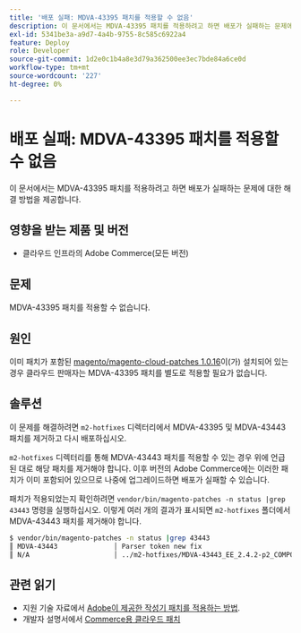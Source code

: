 ```yaml
---
title: '배포 실패: MDVA-43395 패치를 적용할 수 없음'
description: 이 문서에서는 MDVA-43395 패치를 적용하려고 하면 배포가 실패하는 문제에 대한 해결 방법을 제공합니다.
exl-id: 5341be3a-a9d7-4a4b-9755-8c585c6922a4
feature: Deploy
role: Developer
source-git-commit: 1d2e0c1b4a8e3d79a362500ee3ec7bde84a6ce0d
workflow-type: tm+mt
source-wordcount: '227'
ht-degree: 0%

---
```


# 배포 실패: MDVA-43395 패치를 적용할 수 없음

이 문서에서는 MDVA-43395 패치를 적용하려고 하면 배포가 실패하는 문제에 대한 해결 방법을 제공합니다.

## 영향을 받는 제품 및 버전

* 클라우드 인프라의 Adobe Commerce(모든 버전)

## 문제

MDVA-43395 패치를 적용할 수 없습니다.

## 원인

이미 패치가 포함된 [magento/magento-cloud-patches 1.0.16](https://devdocs.magento.com/cloud/release-notes/mcp-release-notes.html#v1016)이(가) 설치되어 있는 경우 클라우드 판매자는 MDVA-43395 패치를 별도로 적용할 필요가 없습니다.

## 솔루션

이 문제를 해결하려면 `m2-hotfixes` 디렉터리에서 MDVA-43395 및 MDVA-43443 패치를 제거하고 다시 배포하십시오.

`m2-hotfixes` 디렉터리를 통해 MDVA-43443 패치를 적용할 수 있는 경우 위에 언급된 대로 해당 패치를 제거해야 합니다. 이후 버전의 Adobe Commerce에는 이러한 패치가 이미 포함되어 있으므로 나중에 업그레이드하면 배포가 실패할 수 있습니다.

패치가 적용되었는지 확인하려면 `vendor/bin/magento-patches -n status |grep 43443` 명령을 실행하십시오.
이렇게 여러 개의 결과가 표시되면 `m2-hotfixes` 폴더에서 MDVA-43443 패치를 제거해야 합니다.

```bash
$ vendor/bin/magento-patches -n status |grep 43443
║ MDVA-43443              │ Parser token new fix                                         │ Other           │ Adobe Commerce Support │ Applied     │ Patch type: Required                                     ║
║ N/A                     │ ../m2-hotfixes/MDVA-43443_EE_2.4.2-p2_COMPOSER_v1.patch      │ Other           │ Local                  │ Applied     │ Patch type: Custom                                       ║
```

## 관련 읽기

* 지원 기술 자료에서 [Adobe이 제공한 작성기 패치를 적용하는 방법](/help/how-to/general/how-to-apply-a-composer-patch-provided-by-magento.md).
* 개발자 설명서에서 [Commerce용 클라우드 패치](https://devdocs.magento.com/cloud/release-notes/mcp-release-notes.html#v1016)
